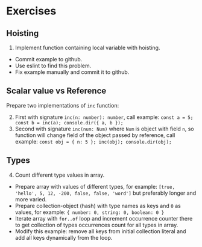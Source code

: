 # Exercises

## Hoisting

1. Implement function containing local variable with hoisting.

- Commit example to github.
- Use eslint to find this problem.
- Fix example manually and commit it to github.

## Scalar value vs Reference

Prepare two implementations of `inc` function:

2. First with signature `inc(n: number): number`,
call example: `const a = 5; const b = inc(a); console.dir({ a, b });`
3. Second with signature `inc(num: Num)` where `Num` is object with field `n`,
so function will change field of the object passed by reference,
call example: `const obj = { n: 5 }; inc(obj); console.dir(obj);`

## Types

4. Count different type values in array.

- Prepare array with values of different types, for example:
`[true, 'hello', 5, 12, -200, false, false, 'word']` but preferably
longer and more varied.
- Prepare collection-object (hash) with type names as keys and `0` as values,
for example: `{ number: 0, string: 0, boolean: 0 }`
- Iterate array with `for..of` loop and increment occurrence counter there to
get collection of types occurrences count for all types in array.
- Modify this example: remove all keys from initial collection literal and
add all keys dynamically from the loop.
